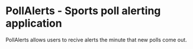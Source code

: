 PollAlerts - Sports poll alerting application
=============================================

PollAlerts allows users to recive alerts the minute that new polls come out. 
